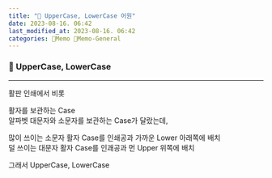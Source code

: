 ```yaml
---
title: "🥑 UpperCase, LowerCase 어원"
date: 2023-08-16. 06:42
last_modified_at: 2023-08-16. 06:42
categories: 🌳Memo 🥑Memo-General
---
```


### 🥑 UpperCase, LowerCase

---

활판 인쇄에서 비롯  

활자를 보관하는 Case  
알파벳 대문자와 소문자를 보관하는 Case가 달랐는데,  

많이 쓰이는 소문자 활자 Case를 인쇄공과 가까운 Lower 아래쪽에 배치  
덜 쓰이는 대문자 활자 Case를 인괘공과 먼 Upper 위쪽에 배치  

그래서 UpperCase, LowerCase  
